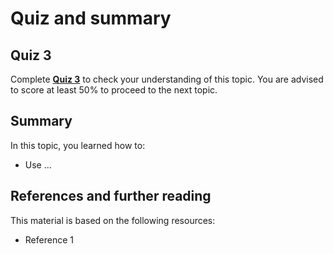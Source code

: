 # Quiz and summary

## Quiz 3

Complete [**Quiz 3**](https://docs.google.com/forms/d/e/1FAIpQLScXcK2F-TMPqFD42HIzcChrvPYphfQZVX8A0ZcuGbR9085TKg/viewform?usp=share_link) to check your understanding of this topic. You are advised to score at least 50% to proceed to the next topic.

## Summary

In this topic, you learned how to:
- Use ...

## References and further reading

This material is based on the following resources:
- Reference 1
